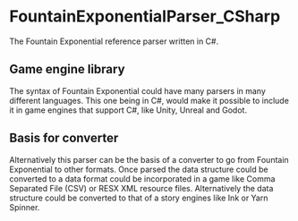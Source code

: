 # FountainExponentialParser_CSharp
The Fountain Exponential reference  parser written in C#.

## Game engine library
The syntax of Fountain Exponential could have many parsers in many different languages.
This one being in C#, would make it possible to include it in game engines that support C#, like Unity, Unreal and Godot.

## Basis for converter
Alternatively this parser can be the basis of a converter to go from Fountain Exponential to other formats.
Once parsed the data structure could be converted to a data format could be incorporated in a game like Comma Separated File (CSV) or RESX XML resource files.
Alternatively the data structure could be converted to that of a story engines like Ink or Yarn Spinner.
